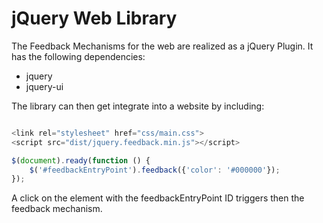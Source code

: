 # jQuery Web Library

The Feedback Mechanisms for the web are realized as a jQuery Plugin. It has the following dependencies:

* jquery
* jquery-ui


The library can then get integrate into a website by including:

```javascript

<link rel="stylesheet" href="css/main.css">
<script src="dist/jquery.feedback.min.js"></script>

$(document).ready(function () {
    $('#feedbackEntryPoint').feedback({'color': '#000000'});
});
```

A click on the element with the feedbackEntryPoint ID triggers then the feedback mechanism.